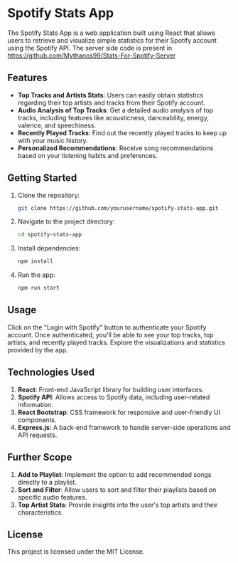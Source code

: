 # Spotify Stats App

The Spotify Stats App is a web application built using React that allows users to retrieve and visualize simple statistics for their Spotify account using the Spotify API.
The server side code is present in https://github.com/Mythanos99/Stats-For-Spotify-Server
## Features

- **Top Tracks and Artists Stats**: Users can easily obtain statistics regarding their top artists and tracks from their Spotify account.
- **Audio Analysis of Top Tracks**: Get a detailed audio analysis of top tracks, including features like acousticness, danceability, energy, valence, and speechiness.
- **Recently Played Tracks**: Find out the recently played tracks to keep up with your music history.
- **Personalized Recommendations**: Receive song recommendations based on your listening habits and preferences.
## Getting Started

1. Clone the repository:

   ```bash
   git clone https://github.com/yourusername/spotify-stats-app.git
2. Navigate to the project directory:
     ```bash
     cd spotify-stats-app
3. Install dependencies:
    ```bash
    npm install
4. Run the app:
    ```bash
    npm run start

## Usage
Click on the "Login with Spotify" button to authenticate your Spotify account.
Once authenticated, you'll be able to see your top tracks, top artists, and recently played tracks.
Explore the visualizations and statistics provided by the app.

## Technologies Used
1. **React**: Front-end JavaScript library for building user interfaces.
2. **Spotify API**: Allows access to Spotify data, including user-related information.
3. **React Bootstrap**: CSS framework for responsive and user-friendly UI components.
4. **Express.js**: A back-end framework to handle server-side operations and API requests.

## Further Scope
1. **Add to Playlist**: Implement the option to add recommended songs directly to a playlist.
2. **Sort and Filter**: Allow users to sort and filter their playlists based on specific audio features.
3. **Top Artist Stats**: Provide insights into the user's top artists and their characteristics.

## License
This project is licensed under the MIT License.


